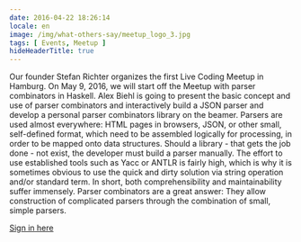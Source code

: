 ```yaml
---
date: 2016-04-22 18:26:14
locale: en
image: /img/what-others-say/meetup_logo_3.jpg
tags: [ Events, Meetup ]
hideHeaderTitle: true
---
```


Our founder Stefan Richter organizes the first Live Coding Meetup in Hamburg. On May 9, 2016, we will start off the Meetup with parser combinators in Haskell. Alex Biehl is going to present the basic concept and use of parser combinators and interactively build a JSON parser and develop a personal parser combinators library on the beamer. Parsers are used almost everywhere: HTML pages in browsers, JSON, or other small, self-defined format, which need to be assembled logically for processing, in order to be mapped onto data structures. Should a library - that gets the job done - not exist, the developer must build a parser manually. The effort to use established tools such as Yacc or ANTLR is fairly high, which is why it is sometimes obvious to use the quick and dirty solution via string operation and/or standard term. In short, both comprehensibility and maintainability suffer immensely. Parser combinators are a great answer: They allow construction of complicated parsers through the combination of small, simple parsers.

[Sign in here](http://www.meetup.com/de-DE/Hamburg-Live-Coding-Meetup/events/230460632/?rv=ea1)


